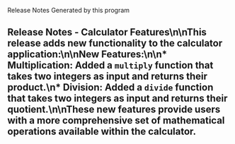 Release Notes Generated by this program

## Release Notes - Calculator Features\n\nThis release adds new functionality to the calculator application:\n\n**New Features:**\n\n* **Multiplication:** Added a `multiply` function that takes two integers as input and returns their product.\n* **Division:** Added a `divide` function that takes two integers as input and returns their quotient.\n\nThese new features provide users with a more comprehensive set of mathematical operations available within the calculator. 
